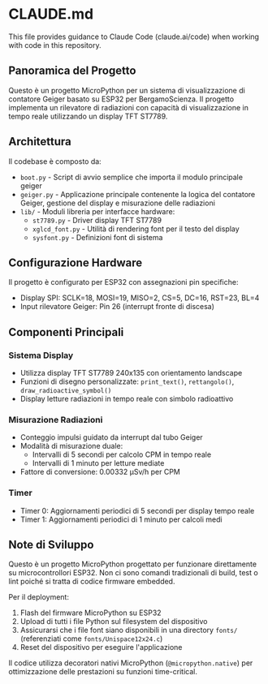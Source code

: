 # CLAUDE.md

This file provides guidance to Claude Code (claude.ai/code) when working with code in this repository.

## Panoramica del Progetto

Questo è un progetto MicroPython per un sistema di visualizzazione di contatore Geiger basato su ESP32 per BergamoScienza. Il progetto implementa un rilevatore di radiazioni con capacità di visualizzazione in tempo reale utilizzando un display TFT ST7789.

## Architettura

Il codebase è composto da:

- `boot.py` - Script di avvio semplice che importa il modulo principale geiger
- `geiger.py` - Applicazione principale contenente la logica del contatore Geiger, gestione del display e misurazione delle radiazioni
- `lib/` - Moduli libreria per interfacce hardware:
  - `st7789.py` - Driver display TFT ST7789
  - `xglcd_font.py` - Utilità di rendering font per il testo del display
  - `sysfont.py` - Definizioni font di sistema

## Configurazione Hardware

Il progetto è configurato per ESP32 con assegnazioni pin specifiche:
- Display SPI: SCLK=18, MOSI=19, MISO=2, CS=5, DC=16, RST=23, BL=4
- Input rilevatore Geiger: Pin 26 (interrupt fronte di discesa)

## Componenti Principali

### Sistema Display
- Utilizza display TFT ST7789 240x135 con orientamento landscape
- Funzioni di disegno personalizzate: `print_text()`, `rettangolo()`, `draw_radioactive_symbol()`
- Display letture radiazioni in tempo reale con simbolo radioattivo

### Misurazione Radiazioni
- Conteggio impulsi guidato da interrupt dal tubo Geiger
- Modalità di misurazione duale:
  - Intervalli di 5 secondi per calcolo CPM in tempo reale
  - Intervalli di 1 minuto per letture mediate
- Fattore di conversione: 0.00332 µSv/h per CPM

### Timer
- Timer 0: Aggiornamenti periodici di 5 secondi per display tempo reale
- Timer 1: Aggiornamenti periodici di 1 minuto per calcoli medi

## Note di Sviluppo

Questo è un progetto MicroPython progettato per funzionare direttamente su microcontrollori ESP32. Non ci sono comandi tradizionali di build, test o lint poiché si tratta di codice firmware embedded.

Per il deployment:
1. Flash del firmware MicroPython su ESP32
2. Upload di tutti i file Python sul filesystem del dispositivo
3. Assicurarsi che i file font siano disponibili in una directory `fonts/` (referenziati come `fonts/Unispace12x24.c`)
4. Reset del dispositivo per eseguire l'applicazione

Il codice utilizza decoratori nativi MicroPython (`@micropython.native`) per ottimizzazione delle prestazioni su funzioni time-critical.